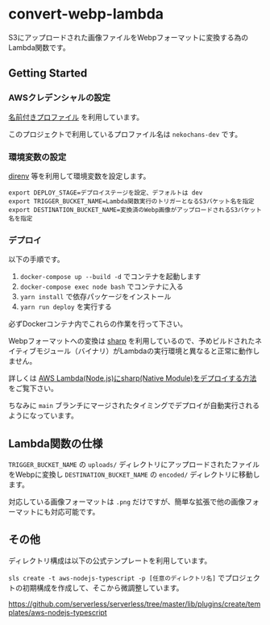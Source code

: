 # convert-webp-lambda

S3にアップロードされた画像ファイルをWebpフォーマットに変換する為のLambda関数です。

## Getting Started

### AWSクレデンシャルの設定

[名前付きプロファイル](https://docs.aws.amazon.com/ja_jp/cli/latest/userguide/cli-configure-profiles.html) を利用しています。

このプロジェクトで利用しているプロファイル名は `nekochans-dev` です。

### 環境変数の設定

[direnv](https://github.com/direnv/direnv) 等を利用して環境変数を設定します。

```
export DEPLOY_STAGE=デプロイステージを設定、デフォルトは dev
export TRIGGER_BUCKET_NAME=Lambda関数実行のトリガーとなるS3バケット名を指定
export DESTINATION_BUCKET_NAME=変換済のWebp画像がアップロードされるS3バケット名を指定
```

### デプロイ

以下の手順です。

1. `docker-compose up --build -d` でコンテナを起動します
1. `docker-compose exec node bash` でコンテナに入る
1. `yarn install` で依存パッケージをインストール
1. `yarn run deploy` を実行する

必ずDockerコンテナ内でこれらの作業を行って下さい。

Webpフォーマットへの変換は [sharp](https://github.com/lovell/sharp) を利用しているので、予めビルドされたネイティブモジュール（バイナリ）がLambdaの実行環境と異なると正常に動作しません。

詳しくは [AWS Lambda(Node.js)にsharp(Native Module)をデプロイする方法](https://dev.classmethod.jp/articles/how-to-deploy-with-native-module/) をご覧下さい。

ちなみに `main` ブランチにマージされたタイミングでデプロイが自動実行されるようになっています。

## Lambda関数の仕様

`TRIGGER_BUCKET_NAME` の `uploads/` ディレクトリにアップロードされたファイルをWebpに変換し `DESTINATION_BUCKET_NAME` の `encoded/` ディレクトリに移動します。

対応している画像フォーマットは `.png` だけですが、簡単な拡張で他の画像フォーマットにも対応可能です。

## その他

ディレクトリ構成は以下の公式テンプレートを利用しています。

`sls create -t aws-nodejs-typescript -p [任意のディレクトリ名]` でプロジェクトの初期構成を作成して、そこから微調整しています。

https://github.com/serverless/serverless/tree/master/lib/plugins/create/templates/aws-nodejs-typescript

